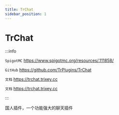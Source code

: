 ```yaml
---
title: TrChat
sidebar_position: 1
---
```


# TrChat

:::info

`SpigotMC` https://www.spigotmc.org/resources/.111858/

`GitHub` https://github.com/TrPlugins/TrChat

`文档` https://trchat.trixey.cc

`文档` https://trchat.trixey.cc

:::

国人插件，一个功能强大的聊天插件
